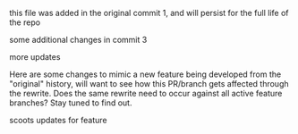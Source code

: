 this file was added in the original commit 1, and will persist for the full life of the repo

some additional changes in commit 3

more updates

Here are some changes to mimic a new feature being developed from the "original" history, will want to see how this PR/branch gets affected through the rewrite.  Does the same rewrite need to occur against all active feature branches?  Stay tuned to find out.

scoots updates for feature
